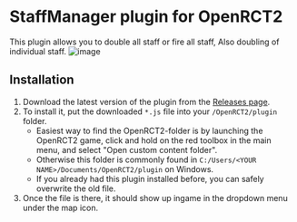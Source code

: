 # StaffManager plugin for OpenRCT2
This plugin allows you to double all staff or fire all staff, Also doubling of individual staff.
![image](https://user-images.githubusercontent.com/14980812/222761149-e06a7078-6541-499e-9a91-111f92c5d010.png)



## Installation

1. Download the latest version of the plugin from the [Releases page](https://github.com/Dallas-Powers/openrct2-StaffManager/releases/tag/v0.0.3).
2. To install it, put the downloaded `*.js` file into your `/OpenRCT2/plugin` folder.
    - Easiest way to find the OpenRCT2-folder is by launching the OpenRCT2 game, click and hold on the red toolbox in the main menu, and select "Open custom content folder".
    - Otherwise this folder is commonly found in `C:/Users/<YOUR NAME>/Documents/OpenRCT2/plugin` on Windows.
    - If you already had this plugin installed before, you can safely overwrite the old file.
3. Once the file is there, it should show up ingame in the dropdown menu under the map icon.
